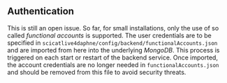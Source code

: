 ## Authentication

This is still an open issue. So far, for small installations, only the use of so called _functional accounts_ is supported.
The user credentials are to be specified in `scicatlive4daphne/config/backend/functionalAccounts.json` and are imported from
here into the underlying _MongoDB_. This process is triggered on each start or restart of the backend service. Once imported,
the account credentials are no longer needed in `functionalAccounts.json` and should be removed from this file to avoid 
security threats. 